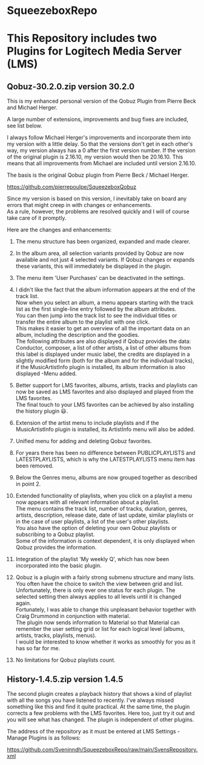 # SqueezeboxRepo

This Repository includes two Plugins for Logitech Media Server (LMS)
=

Qobuz-30.2.0.zip  version 30.2.0
-

This is my enhanced personal version of the Qobuz Plugin from Pierre Beck and Michael Herger.

A large number of extensions, improvements and bug fixes are included, see list below.

I always follow Michael Herger's improvements and incorporate them into my version with a little delay.
So that the versions don't get in each other's way, my version always has a 0 after the first version number.
If the version of the original plugin is 2.16.10, my version would then be 20.16.10. This means that all improvements from Michael are included until version 2.16.10.

The basis is the original Qobuz plugin from Pierre Beck / Michael Herger.

https://github.com/pierrepoulpe/SqueezeboxQobuz

Since my version is based on this version, I inevitably take on board any errors that might creep in with changes or enhancements.  
As a rule, however, the problems are resolved quickly and I will of course take care of it promptly.

Here are the changes and enhancements:

1.  The menu structure has been organized, expanded and made clearer.
    
2.  In the album area, all selection variants provided by Qobuz are now available and not just 4 selected variants. If Qobuz changes or expands these variants, this will immediately be displayed in the plugin.
    
3.  The menu item 'User Purchases' can be deactivated in the settings.
    
4.  I didn't like the fact that the album information appears at the end of the track list.  
    Now when you select an album, a menu appears starting with the track list as the first single-line entry followed by the album attributes.  
    You can then jump into the track list to see the individual titles or transfer the entire album to the playlist with one click.  
    This makes it easier to get an overview of all the important data on an album, including the description and the goodies.  
    The following attributes are also displayed if Qobuz provides the data:  
    Conductor, composer, a list of other artists, a list of other albums from this label is displayed under music label, the credits are displayed in a slightly modified form (both for the album and for the individual tracks), if the MusicArtistInfo plugin is installed, its album information is also displayed -Menu added.
    
5.  Better support for LMS favorites, albums, artists, tracks and playlists can now be saved as LMS favorites and also displayed and played from the LMS favorites.  
    The final touch to your LMS favorites can be achieved by also installing the history plugin 😃.
    
6.  Extension of the artist menu to include playlists and if the MusicArtistInfo plugin is installed, its ArtistInfo menu will also be added.
    
7.  Unified menu for adding and deleting Qobuz favorites.
    
8.  For years there has been no difference between PUBLICPLAYLISTS and LATESTPLAYLISTS, which is why the LATESTPLAYLISTS menu item has been removed.
    
9.  Below the Genres menu, albums are now grouped together as described in point 2.
    
10. Extended functionality of playlists, when you click on a playlist a menu now appears with all relevant information about a playlist.  
    The menu contains the track list, number of tracks, duration, genres, artists, description, release date, date of last update, similar playlists or in the case of user playlists, a list of the user's other playlists.  
    You also have the option of deleting your own Qobuz playlists or subscribing to a Qobuz playlist.  
    Some of the information is context dependent, it is only displayed when Qobuz provides the information.
    
11. Integration of the playlist 'My weekly Q', which has now been incorporated into the basic plugin.
    
12. Qobuz is a plugin with a fairly strong submenu structure and many lists. You often have the choice to switch the view between grid and list.  
    Unfortunately, there is only ever one status for each plugin. The selected setting then always applies to all levels until it is changed again.  
    Fortunately, I was able to change this unpleasant behavior together with Craig Drummond in conjunction with material.  
    The plugin now sends information to Material so that Material can remember the user setting grid or list for each logical level (albums, artists, tracks, playlists, menus).  
    I would be interested to know whether it works as smoothly for you as it has so far for me.

13. No limitations for Qobuz playlists count.


History-1.4.5.zip  version 1.4.5
-

The second plugin creates a playback history that shows a kind of playlist with all the songs you have listened to recently.
I've always missed something like this and find it quite practical.
At the same time, the plugin corrects a few problems with the LMS favorites. Here too, just try it out and you will see what has changed. The plugin is independent of other plugins.

The address of the repository as it must be entered at LMS Settings - Manage Plugins is as follows:

https://github.com/Sveninndh/SqueezeboxRepo/raw/main/SvensRepository.xml
